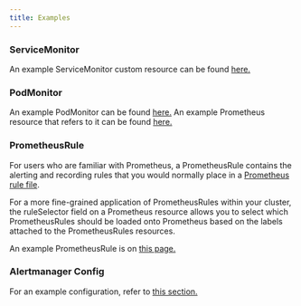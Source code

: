 ```yaml
---
title: Examples
---
```


### ServiceMonitor

An example ServiceMonitor custom resource can be found [here.](https://github.com/prometheus-operator/prometheus-operator/blob/master/example/prometheus-operator-crd/monitoring.coreos.com_servicemonitors.yaml)

### PodMonitor

An example PodMonitor can be found [here.](https://github.com/prometheus-operator/prometheus-operator/blob/master/example/user-guides/getting-started/example-app-pod-monitor.yaml) An example Prometheus resource that refers to it can be found [here.](https://github.com/prometheus-operator/prometheus-operator/blob/master/example/user-guides/getting-started/prometheus-pod-monitor.yaml)

### PrometheusRule

For users who are familiar with Prometheus, a PrometheusRule contains the alerting and recording rules that you would normally place in a [Prometheus rule file](https://prometheus.io/docs/prometheus/latest/configuration/recording_rules/).

For a more fine-grained application of PrometheusRules within your cluster, the ruleSelector field on a Prometheus resource allows you to select which PrometheusRules should be loaded onto Prometheus based on the labels attached to the PrometheusRules resources.

An example PrometheusRule is on [this page.](https://github.com/prometheus-operator/prometheus-operator/blob/master/Documentation/user-guides/alerting.md)

### Alertmanager Config

For an example configuration, refer to [this section.](../../how-to-guides/advanced-user-guides/monitoring-v2-configuration-guides/advanced-configuration/alertmanager.md#example-alertmanager-config)